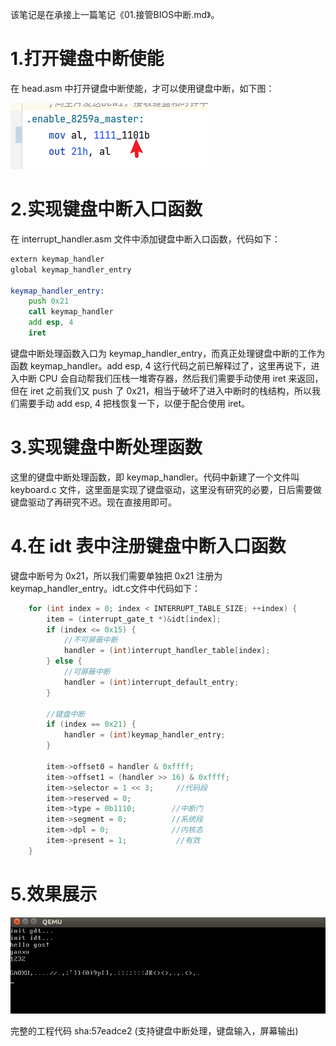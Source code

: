 该笔记是在承接上一篇笔记《01.接管BIOS中断.md》。

# 1.打开键盘中断使能
在 head.asm 中打开键盘中断使能，才可以使用键盘中断，如下图：

![](images/Snipaste_2023-06-11_10-56-04.png)

# 2.实现键盘中断入口函数
在 interrupt_handler.asm 文件中添加键盘中断入口函数，代码如下：

```asm
extern keymap_handler
global keymap_handler_entry

keymap_handler_entry:
    push 0x21
    call keymap_handler
    add esp, 4
    iret
```

键盘中断处理函数入口为 keymap_handler_entry，而真正处理键盘中断的工作为函数 keymap_handler。add esp, 4 这行代码之前已解释过了，这里再说下，进入中断 CPU 会自动帮我们压栈一堆寄存器，然后我们需要手动使用 iret 来返回，但在 iret 之前我们又 push 了 0x21，相当于破坏了进入中断时的栈结构，所以我们需要手动 add esp, 4 把栈恢复一下，以便于配合使用 iret。

# 3.实现键盘中断处理函数
这里的键盘中断处理函数，即 keymap_handler。代码中新建了一个文件叫 keyboard.c 文件，这里面是实现了键盘驱动，这里没有研究的必要，日后需要做键盘驱动了再研究不迟。现在直接用即可。

# 4.在 idt 表中注册键盘中断入口函数
键盘中断号为 0x21，所以我们需要单独把 0x21 注册为 keymap_handler_entry。idt.c文件中代码如下：

```c
    for (int index = 0; index < INTERRUPT_TABLE_SIZE; ++index) {
        item = (interrupt_gate_t *)&idt[index];
        if (index <= 0x15) {
            //不可屏蔽中断
            handler = (int)interrupt_handler_table[index];
        } else {
            //可屏蔽中断
            handler = (int)interrupt_default_entry;
        }

        //键盘中断
        if (index == 0x21) {
            handler = (int)keymap_handler_entry;
        }

        item->offset0 = handler & 0xffff;
        item->offset1 = (handler >> 16) & 0xffff;
        item->selector = 1 << 3;     //代码段
        item->reserved = 0;
        item->type = 0b1110;        //中断门
        item->segment = 0;          //系统段
        item->dpl = 0;              //内核态
        item->present = 1;           //有效
    }
```

# 5.效果展示
![](images/Snipaste_2023-06-11_10-53-03.png)

完整的工程代码 sha:57eadce2 (支持键盘中断处理，键盘输入，屏幕输出)